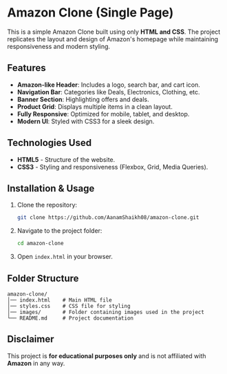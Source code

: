 # Amazon Clone (Single Page)

This is a simple Amazon Clone built using only **HTML and CSS**. The project replicates the layout and design of Amazon's homepage while maintaining responsiveness and modern styling.

## Features
- **Amazon-like Header**: Includes a logo, search bar, and cart icon.
- **Navigation Bar**: Categories like Deals, Electronics, Clothing, etc.
- **Banner Section**: Highlighting offers and deals.
- **Product Grid**: Displays multiple items in a clean layout.
- **Fully Responsive**: Optimized for mobile, tablet, and desktop.
- **Modern UI**: Styled with CSS3 for a sleek design.

## Technologies Used
- **HTML5** - Structure of the website.
- **CSS3** - Styling and responsiveness (Flexbox, Grid, Media Queries).

## Installation & Usage
1. Clone the repository:
   ```sh
   git clone https://github.com/AanamShaikh08/amazon-clone.git
   ```
2. Navigate to the project folder:
   ```sh
   cd amazon-clone
   ```
3. Open `index.html` in your browser.

## Folder Structure
```
amazon-clone/
│── index.html    # Main HTML file
│── styles.css    # CSS file for styling
│── images/       # Folder containing images used in the project
└── README.md     # Project documentation
```

## Disclaimer
This project is **for educational purposes only** and is not affiliated with **Amazon** in any way.


